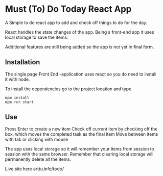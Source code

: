 # Must (To) Do Today React App

A Simple to do react app to add and check off things to do for the day.

React handles the state changes of the app. Being a front-end app it uses local storage to save the items.

Additional features are still being added so the app is not yet in final form.

## Installation ##

The single page Front End -application uses react so you do need to install it with node. 

To install the dependencies go to the project location and type

	npm install
	npm run start

## Use ##

Press Enter to create a new item
Check off current item by checking off the box, which moves the completed task as the final item
Move between items with tab or clicking with mouse

The app uses local storage so it will remember your items from session to session with the same browser. Remember that clearing local storage will permanently delete all the items. 

Live site here arttu.info/todo/